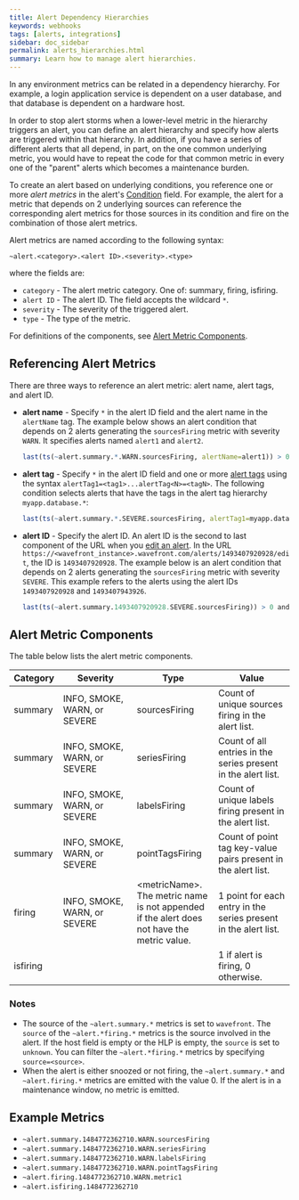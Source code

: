 ```yaml
---
title: Alert Dependency Hierarchies
keywords: webhooks
tags: [alerts, integrations]
sidebar: doc_sidebar
permalink: alerts_hierarchies.html
summary: Learn how to manage alert hierarchies.
---
```


In any environment metrics can be related in a dependency hierarchy. For example, a login application service is dependent on a user database, and that database is dependent on a hardware host. 

In order to stop alert storms when a lower-level metric in the hierarchy triggers an alert, you can define an alert hierarchy and specify how alerts are triggered within that hierarchy. In addition, if you have a series of different alerts that all depend, in part, on the one common underlying metric, you would have to repeat the code for that common metric in every one of the "parent" alerts which becomes a maintenance burden.

To create an alert based on underlying conditions, you reference one or more _alert metrics_ in the alert's [Condition](alerts_creating.html#creating-an-alert) field. For example, the alert for a metric that depends on 2 underlying sources can reference the corresponding alert metrics for those sources in its condition and fire on the combination of those alert metrics.

Alert metrics are named according to the following syntax:

```
~alert.<category>.<alert ID>.<severity>.<type>
```

where the fields are:

- `category` - The alert metric category. One of: summary, firing, isfiring.
- `alert ID` - The alert ID. The field accepts the wildcard `*`.
- `severity` - The severity of the triggered alert.
- `type` - The type of the metric.

For definitions of the components, see [Alert Metric Components](#alert-metric-components).

## Referencing Alert Metrics

There are three ways to reference an alert metric: alert name, alert tags, and alert ID.

- **alert name** - Specify `*` in the alert ID field and the alert name in the `alertName` tag. The example below shows an alert condition that depends on 2 alerts generating the `sourcesFiring` metric with severity `WARN`.  It specifies alerts named `alert1` and `alert2`.

  ```r
  last(ts(~alert.summary.*.WARN.sourcesFiring, alertName=alert1)) > 0 and last(ts(~alert.summary.*.WARN.sourcesFiring, alertName=alert2)) > 0
  ```

- **alert tag** - Specify  `*` in the alert ID field and one or more [alert tags](tags_overview.html) using the syntax `alertTag1=<tag1>...alertTag<N>=<tagN>`. The following condition selects alerts that have the tags in the alert tag hierarchy `myapp.database.*`: 

  ```r
  last(ts(~alert.summary.*.SEVERE.sourcesFiring, alertTag1=myapp.database.*)) > 0
  ```

- **alert ID** - Specify the alert ID. An alert ID is the second to last component of the URL when you [edit an alert](alerts_managing.html#editing-an-alert). In the URL `https://<wavefront_instance>.wavefront.com/alerts/1493407920928/edit`, the ID is `1493407920928`. The example below is an alert condition that depends on 2 alerts generating the `sourcesFiring` metric with severity `SEVERE`. This example refers to the alerts using the alert IDs `1493407920928` and `1493407943926`. 

  ```r
  last(ts(~alert.summary.1493407920928.SEVERE.sourcesFiring)) > 0 and last(ts(~alert.summary.1493407943926.SEVERE.sourcesFiring)) > 0
  ```

## Alert Metric Components

The table below lists the alert metric components.

<table style="width: 100.0%;">
<colgroup>
<col width="10%" />
<col width="30%" />
<col width="30%" />
<col width="30%" />
</colgroup>
  <thead>
    <tr>
      <th>Category</th>
      <th>Severity</th>
      <th>Type</th>
      <th>Value</th>
    </tr>
  </thead>
  <tbody>
    <tr>
      <td>summary</td>
      <td>INFO, SMOKE, WARN, or SEVERE</td>
      <td>sourcesFiring</td>
      <td>Count of unique sources firing in the alert list.</td>
    </tr>
    <tr>
      <td>summary</td>
      <td>INFO, SMOKE, WARN, or SEVERE</td>
      <td>seriesFiring</td>
      <td>Count of all entries in the series present in the alert list.</td>
    </tr>
    <tr>
      <td>summary</td>
      <td>INFO, SMOKE, WARN, or SEVERE</td>
      <td>labelsFiring</td>
      <td>Count of unique labels firing present in the alert list.</td>
    </tr>
    <tr>
      <td>summary</td>
      <td>INFO, SMOKE, WARN, or SEVERE</td>
      <td>pointTagsFiring</td>
      <td>Count of point tag key-value pairs present in the alert list.</td>
    </tr>
    <tr>
      <td>firing</td>
      <td>INFO, SMOKE, WARN, or SEVERE</td>
      <td> &lt;metricName&gt;. The metric name is not appended if the alert does not have the metric value.</td>
      <td>1 point for each entry in the series present in the alert list.</td>
    </tr>
    <tr>
      <td>isfiring</td>
      <td></td>
      <td></td>
      <td>1 if alert is firing, 0 otherwise.</td>
    </tr>
  </tbody>
</table>


### Notes

- The source of the `~alert.summary.*` metrics is set to `wavefront`. The `source` of the `~alert.*firing.*` metrics is the source involved in the alert. If the host field is empty or the HLP is empty, the `source` is set to `unknown`. You can filter the `~alert.*firing.*` metrics by specifying `source=<source>`. 
- When the alert is either snoozed or not firing, the `~alert.summary.*` and `~alert.firing.*` metrics are emitted with the value 0. If the alert is in a maintenance window, no metric is emitted.

## Example Metrics

- `~alert.summary.1484772362710.WARN.sourcesFiring`
- `~alert.summary.1484772362710.WARN.seriesFiring`
- `~alert.summary.1484772362710.WARN.labelsFiring`
- `~alert.summary.1484772362710.WARN.pointTagsFiring`
- `~alert.firing.1484772362710.WARN.metric1`
- `~alert.isfiring.1484772362710`








